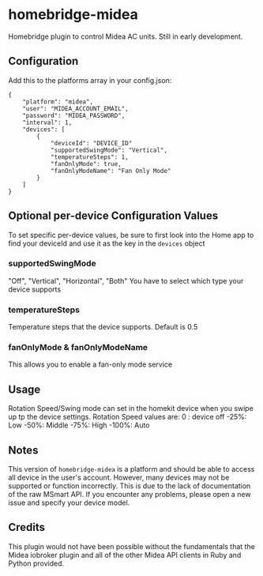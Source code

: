 # homebridge-midea

Homebridge plugin to control Midea AC units. Still in early development.


## Configuration

Add this to the platforms array in your config.json:

	{
	    "platform": "midea",
	    "user": "MIDEA_ACCOUNT_EMAIL",
	    "password": "MIDEA_PASSWORD",
	    "interval": 1,
	    "devices": [
	    	{
	    		"deviceId": "DEVICE_ID"
	    		"supportedSwingMode": "Vertical",
				"temperatureSteps": 1,
				"fanOnlyMode": true,
				"fanOnlyModeName": "Fan Only Mode"
	    	}
	    ]
	}

## Optional per-device Configuration Values

To set specific per-device values, be sure to first look into the Home app to find your deviceId and use it as the key in the ```devices``` object

### supportedSwingMode

"Off", "Vertical", "Horizontal", "Both"
You have to select which type your device supports


### temperatureSteps

Temperature steps that the device supports. Default is 0.5

### fanOnlyMode & fanOnlyModeName

This allows you to enable a fan-only mode service


## Usage

Rotation Speed/Swing mode can set in the homekit device when you swipe up tp the device settings.
Rotation Speed values are:
0 : device off
-25%: Low 
-50%: Middle
-75%: High
-100%: Auto


## Notes

This version of ```homebridge-midea``` is a platform and should be able to access all device in the user's account. However, many devices may not be supported or function incorrectly. This is due to the lack of documentation of the raw MSmart API. If you encounter any problems, please open a new issue and specify your device model.


## Credits
This plugin would not have been possible without the fundamentals that the Midea iobroker plugin and all of the other Midea API clients in Ruby and Python provided.